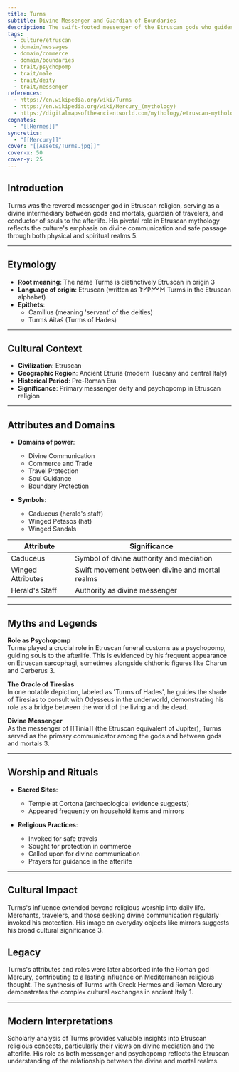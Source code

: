 ```yaml
---
title: Turms
subtitle: Divine Messenger and Guardian of Boundaries
description: The swift-footed messenger of the Etruscan gods who guides souls through life's crossroads and death's threshold
tags:
  - culture/etruscan
  - domain/messages
  - domain/commerce
  - domain/boundaries
  - trait/psychopomp
  - trait/male
  - trait/deity
  - trait/messenger
references:
  - https://en.wikipedia.org/wiki/Turms
  - https://en.wikipedia.org/wiki/Mercury_(mythology)
  - https://digitalmapsoftheancientworld.com/mythology/etruscan-mythology/etruscan-gods/turms/
cognates:
  - "[[Hermes]]"
syncretics:
  - "[[Mercury]]"
cover: "[[Assets/Turms.jpg]]"
cover-x: 50
cover-y: 25
---
```

##  Introduction
Turms was the revered messenger god in Etruscan religion, serving as a divine intermediary between gods and mortals, guardian of travelers, and conductor of souls to the afterlife. His pivotal role in Etruscan mythology reflects the culture's emphasis on divine communication and safe passage through both physical and spiritual realms <mcreference link="https://digitalmapsoftheancientworld.com/mythology/etruscan-mythology/etruscan-gods/turms/" index="5">5</mcreference>.

---

## Etymology

- **Root meaning**: The name Turms is distinctively Etruscan in origin <mcreference link="https://en.wikipedia.org/wiki/Turms" index="3">3</mcreference>
- **Language of origin**: Etruscan (written as 𐌕𐌖𐌓𐌌𐌑 Turmś in the Etruscan alphabet)
- **Epithets**: 
  - Camillus (meaning 'servant' of the deities)
  - Turmś Aitaś (Turms of Hades)

---

##  Cultural Context

- **Civilization**: Etruscan
- **Geographic Region**: Ancient Etruria (modern Tuscany and central Italy)
- **Historical Period**: Pre-Roman Era
- **Significance**: Primary messenger deity and psychopomp in Etruscan religion

---

## Attributes and Domains

- **Domains of power**: 
  - Divine Communication
  - Commerce and Trade
  - Travel Protection
  - Soul Guidance
  - Boundary Protection

- **Symbols**: 
  - Caduceus (herald's staff)
  - Winged Petasos (hat)
  - Winged Sandals
  
| Attribute | Significance |
|-----------|-------------|
| Caduceus | Symbol of divine authority and mediation |
| Winged Attributes | Swift movement between divine and mortal realms |
| Herald's Staff | Authority as divine messenger |

---

## Myths and Legends

**Role as Psychopomp**  
Turms played a crucial role in Etruscan funeral customs as a psychopomp, guiding souls to the afterlife. This is evidenced by his frequent appearance on Etruscan sarcophagi, sometimes alongside chthonic figures like Charun and Cerberus <mcreference link="https://en.wikipedia.org/wiki/Turms" index="3">3</mcreference>.

**The Oracle of Tiresias**  
In one notable depiction, labeled as 'Turms of Hades', he guides the shade of Tiresias to consult with Odysseus in the underworld, demonstrating his role as a bridge between the world of the living and the dead.

**Divine Messenger**  
As the messenger of [[Tinia]] (the Etruscan equivalent of Jupiter), Turms served as the primary communicator among the gods and between gods and mortals <mcreference link="https://en.wikipedia.org/wiki/Turms" index="3">3</mcreference>.

---

## Worship and Rituals

- **Sacred Sites**: 
  - Temple at Cortona (archaeological evidence suggests)
  - Appeared frequently on household items and mirrors

- **Religious Practices**: 
  - Invoked for safe travels
  - Sought for protection in commerce
  - Called upon for divine communication
  - Prayers for guidance in the afterlife

---

## Cultural Impact

Turms's influence extended beyond religious worship into daily life. Merchants, travelers, and those seeking divine communication regularly invoked his protection. His image on everyday objects like mirrors suggests his broad cultural significance <mcreference link="https://en.wikipedia.org/wiki/Turms" index="3">3</mcreference>.

## Legacy

Turms's attributes and roles were later absorbed into the Roman god Mercury, contributing to a lasting influence on Mediterranean religious thought. The synthesis of Turms with Greek Hermes and Roman Mercury demonstrates the complex cultural exchanges in ancient Italy <mcreference link="https://en.wikipedia.org/wiki/Mercury_(mythology)" index="1">1</mcreference>.

---

## Modern Interpretations

Scholarly analysis of Turms provides valuable insights into Etruscan religious concepts, particularly their views on divine mediation and the afterlife. His role as both messenger and psychopomp reflects the Etruscan understanding of the relationship between the divine and mortal realms.